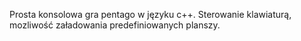 Prosta konsolowa gra pentago w języku c++. Sterowanie klawiaturą, mozliwość załadowania predefiniowanych planszy.
